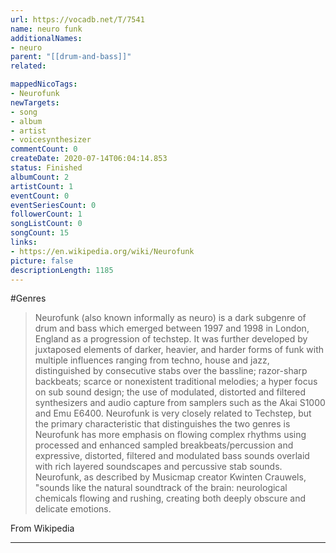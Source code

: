 ```yaml
---
url: https://vocadb.net/T/7541
name: neuro funk
additionalNames: 
- neuro
parent: "[[drum-and-bass]]"
related:

mappedNicoTags:
- Neurofunk
newTargets:
- song
- album
- artist
- voicesynthesizer
commentCount: 0
createDate: 2020-07-14T06:04:14.853
status: Finished
albumCount: 2
artistCount: 1
eventCount: 0
eventSeriesCount: 0
followerCount: 1
songListCount: 0
songCount: 15
links: 
- https://en.wikipedia.org/wiki/Neurofunk
picture: false
descriptionLength: 1185
---
```


#Genres

>Neurofunk (also known informally as neuro) is a dark subgenre of drum and bass which emerged between 1997 and 1998 in London, England as a progression of techstep. It was further developed by juxtaposed elements of darker, heavier, and harder forms of funk with multiple influences ranging from techno, house and jazz, distinguished by consecutive stabs over the bassline; razor-sharp backbeats; scarce or nonexistent traditional melodies; a hyper focus on sub sound design; the use of modulated, distorted and filtered synthesizers and audio capture from samplers such as the Akai S1000 and Emu E6400. Neurofunk is very closely related to Techstep, but the primary characteristic that distinguishes the two genres is Neurofunk has more emphasis on flowing complex rhythms using processed and enhanced sampled breakbeats/percussion and expressive, distorted, filtered and modulated bass sounds overlaid with rich layered soundscapes and percussive stab sounds. Neurofunk, as described by Musicmap creator Kwinten Crauwels, "sounds like the natural soundtrack of the brain: neurological chemicals flowing and rushing, creating both deeply obscure and delicate emotions.

From Wikipedia

---

